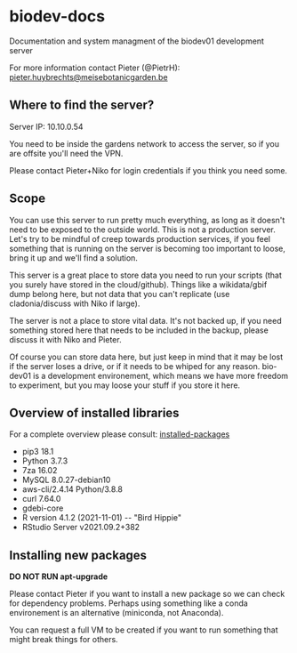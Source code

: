 # biodev-docs
 Documentation and system managment of the biodev01 development server


For more information contact Pieter (@PietrH): pieter.huybrechts@meisebotanicgarden.be 

## Where to find the server?
Server IP: 10.10.0.54

You need to be inside the gardens network to access the server, so if you are offsite you'll need the VPN. 

Please contact Pieter+Niko for login credentials if you think you need some. 

## Scope

You can use this server to run pretty much everything, as long as it doesn't need to be exposed to the outside world. This is not a production server. Let's try to be mindful of creep towards production services, if you feel something that is running on the server is becoming too important to loose, bring it up and we'll find a solution.

This server is a great place to store data you need to run your scripts (that you surely have stored in the cloud/github). Things like a wikidata/gbif dump belong here, but not data that you can't replicate (use cladonia/discuss with Niko if large).

The server is not a place to store vital data. It's not backed up, if you need something stored here that needs to be included in the backup, please discuss it with Niko and Pieter. 

Of course you can store data here, but just keep in mind that it may be lost if the server loses a drive, or if it needs to be whiped for any reason. bio-dev01 is a development environement, which means we have more freedom to experiment, but you may loose your stuff if you store it here. 

## Overview of installed libraries

For a complete overview please consult: [installed-packages](./installed-packages)

- pip3 18.1 
- Python 3.7.3 
- 7za 16.02
- MySQL 8.0.27-debian10
- aws-cli/2.4.14 Python/3.8.8
- curl 7.64.0 
- gdebi-core
- R version 4.1.2 (2021-11-01) -- "Bird Hippie"
- RStudio Server v2021.09.2+382

## Installing new packages

**DO NOT RUN apt-upgrade**

Please contact Pieter if you want to install a new package so we can check for dependency problems. Perhaps using something like a conda environement is an alternative (miniconda, not Anaconda).

You can request a full VM to be created if you want to run something that might break things for others. 

